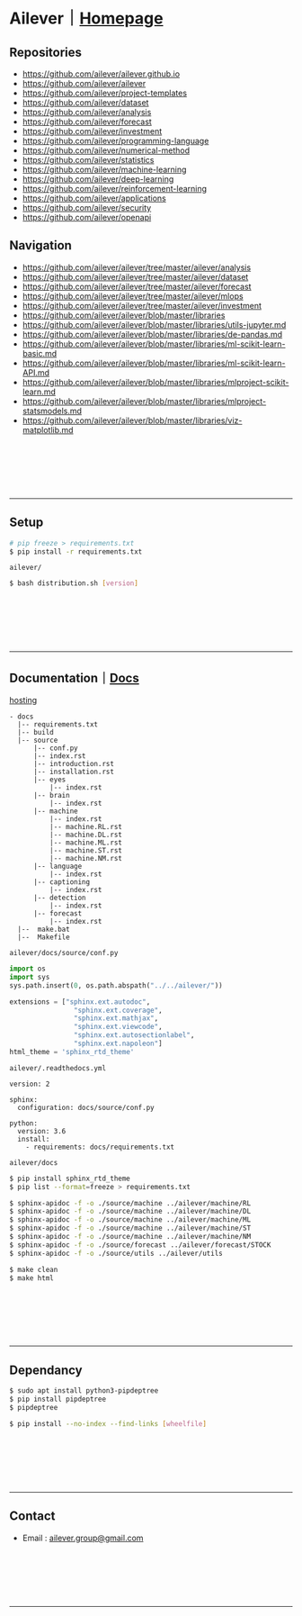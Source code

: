 # Ailever｜[Homepage](https://ailever.github.io/)
## Repositories
- https://github.com/ailever/ailever.github.io
- https://github.com/ailever/ailever
- https://github.com/ailever/project-templates
- https://github.com/ailever/dataset
- https://github.com/ailever/analysis
- https://github.com/ailever/forecast
- https://github.com/ailever/investment
- https://github.com/ailever/programming-language
- https://github.com/ailever/numerical-method
- https://github.com/ailever/statistics
- https://github.com/ailever/machine-learning
- https://github.com/ailever/deep-learning
- https://github.com/ailever/reinforcement-learning
- https://github.com/ailever/applications
- https://github.com/ailever/security
- https://github.com/ailever/openapi

## Navigation
- https://github.com/ailever/ailever/tree/master/ailever/analysis
- https://github.com/ailever/ailever/tree/master/ailever/dataset
- https://github.com/ailever/ailever/tree/master/ailever/forecast
- https://github.com/ailever/ailever/tree/master/ailever/mlops
- https://github.com/ailever/ailever/tree/master/ailever/investment
- https://github.com/ailever/ailever/blob/master/libraries
- https://github.com/ailever/ailever/blob/master/libraries/utils-jupyter.md
- https://github.com/ailever/ailever/blob/master/libraries/de-pandas.md
- https://github.com/ailever/ailever/blob/master/libraries/ml-scikit-learn-basic.md
- https://github.com/ailever/ailever/blob/master/libraries/ml-scikit-learn-API.md
- https://github.com/ailever/ailever/blob/master/libraries/mlproject-scikit-learn.md
- https://github.com/ailever/ailever/blob/master/libraries/mlproject-statsmodels.md
- https://github.com/ailever/ailever/blob/master/libraries/viz-matplotlib.md


<br><br><br><br><br>

***

## Setup
```bash
# pip freeze > requirements.txt
$ pip install -r requirements.txt
```
`ailever/`
```bash
$ bash distribution.sh [version]
```


<br><br><br><br><br>

***

## Documentation｜[Docs](https://ailever.readthedocs.io/en/latest/)
[hosting](https://readthedocs.org/)
```
- docs
  |-- requirements.txt
  |-- build
  |-- source
      |-- conf.py
      |-- index.rst
      |-- introduction.rst
      |-- installation.rst
      |-- eyes
          |-- index.rst
      |-- brain
          |-- index.rst
      |-- machine
          |-- index.rst
          |-- machine.RL.rst
          |-- machine.DL.rst
          |-- machine.ML.rst
          |-- machine.ST.rst
          |-- machine.NM.rst
      |-- language
          |-- index.rst
      |-- captioning
          |-- index.rst
      |-- detection
          |-- index.rst
      |-- forecast
          |-- index.rst
  |--  make.bat
  |--  Makefile
```
`ailever/docs/source/conf.py`
```python
import os
import sys
sys.path.insert(0, os.path.abspath("../../ailever/"))

extensions = ["sphinx.ext.autodoc",
    	        "sphinx.ext.coverage",
    	        "sphinx.ext.mathjax",
    	        "sphinx.ext.viewcode",
    	        "sphinx.ext.autosectionlabel",
    	        "sphinx.ext.napoleon"]
html_theme = 'sphinx_rtd_theme'
```
`ailever/.readthedocs.yml`
```
version: 2

sphinx:
  configuration: docs/source/conf.py

python:
  version: 3.6
  install:
    - requirements: docs/requirements.txt
```
`ailever/docs`
```bash
$ pip install sphinx_rtd_theme
$ pip list --format=freeze > requirements.txt
```
```bash
$ sphinx-apidoc -f -o ./source/machine ../ailever/machine/RL
$ sphinx-apidoc -f -o ./source/machine ../ailever/machine/DL
$ sphinx-apidoc -f -o ./source/machine ../ailever/machine/ML
$ sphinx-apidoc -f -o ./source/machine ../ailever/machine/ST
$ sphinx-apidoc -f -o ./source/machine ../ailever/machine/NM
$ sphinx-apidoc -f -o ./source/forecast ../ailever/forecast/STOCK
$ sphinx-apidoc -f -o ./source/utils ../ailever/utils
```
```bash
$ make clean
$ make html
```

<br><br><br><br><br>

***

## Dependancy
```bash
$ sudo apt install python3-pipdeptree
$ pip install pipdeptree
$ pipdeptree
```
```bash
$ pip install --no-index --find-links [wheelfile]
```

<br><br><br><br><br>

***

## Contact
- Email : ailever.group@gmail.com


<br><br><br><br><br>

***

